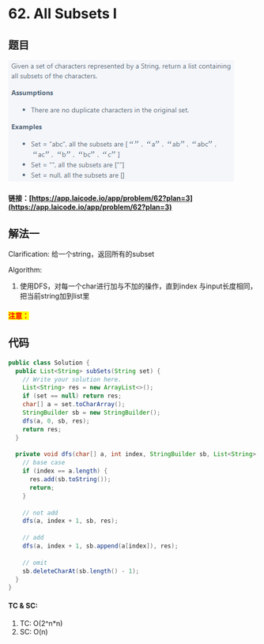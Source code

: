 # 62. All Subsets I

## 题目

![](<../../.gitbook/assets/image (18).png>)

#### 链接：[https://app.laicode.io/app/problem/62?plan=3](https://app.laicode.io/app/problem/62?plan=3)

## 解法一

Clarification: 给一个string，返回所有的subset

Algorithm:&#x20;

1. 使用DFS，对每一个char进行加与不加的操作，直到index 与input长度相同，把当前string加到list里

#### <mark style="color:red;">注意：</mark>

## 代码

```java
public class Solution {
  public List<String> subSets(String set) {
    // Write your solution here.
    List<String> res = new ArrayList<>();
    if (set == null) return res;
    char[] a = set.toCharArray();
    StringBuilder sb = new StringBuilder();
    dfs(a, 0, sb, res);
    return res;
  }

  private void dfs(char[] a, int index, StringBuilder sb, List<String> res) {
    // base case
    if (index == a.length) {
      res.add(sb.toString());
      return;
    }

    // not add
    dfs(a, index + 1, sb, res);

    // add
    dfs(a, index + 1, sb.append(a[index]), res);

    // omit
    sb.deleteCharAt(sb.length() - 1);
  }
}
```

#### TC & SC:&#x20;

1. TC: O(2^n\*n)
2. SC: O(n)
